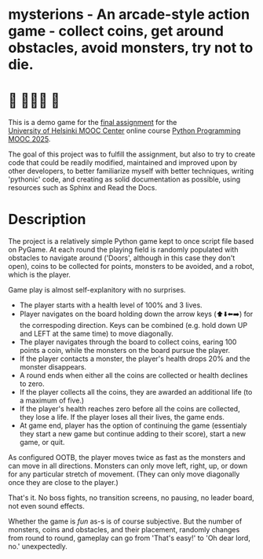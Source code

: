 # mysterions - An arcade-style action game - collect coins, get around obstacles, avoid monsters, try not to die.

# :robot:  :ghost::ghost::ghost:  :ghost:

This is a demo game for the [final assignment](https://programming-25.mooc.fi/part-14/4-your-own-game) for the  
[University of Helsinki MOOC Center](https://www.mooc.fi/en/) online course [Python Programming MOOC 2025](https://programming-25.mooc.fi/).

The goal of this project was to fulfill the assignment, but also to try to create code that could be readily modified, maintained and improved upon by other developers, to better familiarize myself with better techniques, writing 'pythonic' code, and creating as solid documentation as possible, using resources such as Sphinx and Read the Docs.

# Description

The project is a relatively simple Python game kept to once script file based on PyGame. At each round the playing field is randomly populated with obstacles to navigate around ('Doors', although in this case they don't open), coins to be collected for points, monsters to be avoided, and a robot, which is the player.

Game play is almost self-explanitory with no surprises. 
- The player starts with a health level of 100% and 3 lives.
- Player navigates on the board holding down the arrow keys (⬆️⬇️⬅️➡️) for the correspoding direction. Keys can be combined (e.g. hold down UP and LEFT at the same time) to move diagonally.
- The player navigates through the board to collect coins, earing 100 points a coin, while the monsters on the board pursue the player.
- If the player contacts a monster, the player's health drops 20% and the monster disappears.
- A round ends when either all the coins are collected or health declines to zero.
- If the player collects all the coins, they are awarded an additional life (to a maximum of five.)
- If the player's health reaches zero before all the coins are collected, they lose a life. If the player loses all their lives, the game ends.
- At game end, player has the option of continuing the game (essentialy they start a new game but continue adding to their score), start a new game, or quit.

As configured OOTB, the player moves twice as fast as the monsters and can move in all directions. Monsters can only move left, right, up, or down for any particular stretch of movement. (They can only move diagonally once they are close to the player.)

That's it. No boss fights, no transition screens, no pausing, no leader board, not even sound effects.

Whether the game is *fun* as-s is of course subjective. But the number of monsters, coins and obstacles, and their placement, randomly changes from round to round, gameplay can go from 'That's easy!' to 'Oh dear lord, no.' unexpectedly.





